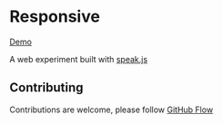 # Responsive

[Demo](http://responsive.lab.io)

A web experiment built with [speak.js](https://github.com/kripken/speak.js)

## Contributing

Contributions are welcome, please follow [GitHub Flow](https://guides.github.com/introduction/flow/index.html)
